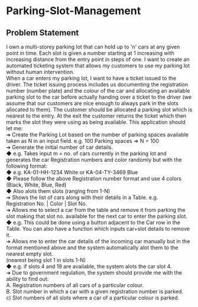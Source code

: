 # Parking-Slot-Management
## Problem Statement
I own a multi-storey parking lot that can hold up to 'n' cars at any given point in time. Each slot is
given a number starting at 1 increasing with increasing distance from the entry point in steps of
one. I want to create an automated ticketing system that allows my customers to use my parking
lot without human intervention.
<br/>
When a car enters my parking lot, I want to have a ticket issued to the driver. The ticket issuing
process includes us documenting the registration number (number plate) and the colour of the
car and allocating an available parking slot to the car before actually handing over a ticket to the
driver (we assume that our customers are nice enough to always park in the slots allocated to
them). The customer should be allocated a parking slot which is nearest to the entry. At the exit
the customer returns the ticket which then marks the slot they were using as being available.
This application should let me:
<br/>
➔ Create the Parking Lot based on the number of parking spaces available taken as N in an
input field. e.g. 100 Parking spaces => N = 100
<br/>
➔ Generate the initial number of car details.<br/>
◆ e.g. Takes input m = no. of cars currently in the parking lot and generates the
car Registration numbers and color randomly but with the following format:<br/>
◆ e.g. KA-01-HH-1234 White or KA-04-TY-3469 Blue<br/>
◆ Please follow the above Registration number format and use 4 colors (Black,
White, Blue, Red)<br/>
◆ Also alots them slots (ranging from 1-N)<br/>
➔ Shows the list of cars along with their details in a Table. e.g.<br/>
Registration No. | Color | Slot No.<br/>
➔ Allows me to select a car from the table and remove it from parking the slot making that
slot no. available for the next car to enter the parking slot.<br/>
◆ e.g. This could be done using a button adjacent to the Car row in the Table. You can
also have a function which inputs car+slot details to remove it.<br/>
➔ Allows me to enter the car details of the incoming car manually but in the format
mentioned above and the system automatically alot them to the nearest empty slot.<br/>
(nearest being slot 1 in slots 1-N)<br/>
◆ e.g. if slots 4 and 19 are available, the system alots the car slot 4.<br/>
➔ Due to government regulation, the system should provide me with the ability to find out:<br/>
A. Registration numbers of all cars of a particular colour.<br/>
B. Slot number in which a car with a given registration number is parked.<br/> c) Slot
numbers of all slots where a car of a particular colour is parked.<br/>
